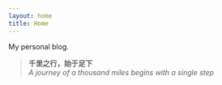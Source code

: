 ```yaml
---
layout: home
title: Home
---
```


My personal blog.

> **千里之行，始于足下**  
> *A journey of a thousand miles begins with a single step*
